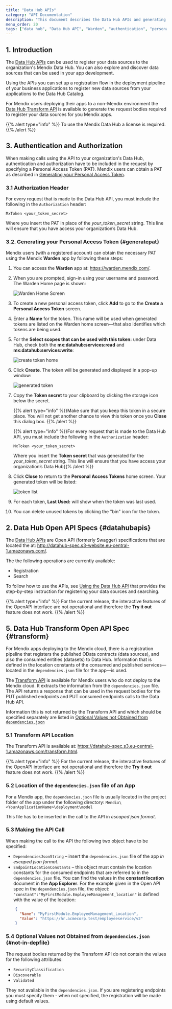 ```yaml
---
title: "Data Hub APIs"
category: "API Documentation"
description: "This document describes the Data Hub APIs and generating the Personal Access Token."
menu_order: 20
tags: ["data hub", "Data Hub API", "Warden", "authentication", "personal access token"]
---
```


## 1. Introduction

The [Data Hub APIs](#datahubapis) can be used to register your data sources to the organization's Mendix Data Hub. You can also explore and discover data sources that can be used in your app development.

Using the APIs you can set up a registration flow in the deployment pipeline of your business applications to register new data sources from your applications to the Data Hub Catalog.

For Mendix users deploying their apps to a non-Mendix environment the [Data Hub Transform API](#transform) is available to generate the request bodies required to register your data sources for you Mendix apps.

{{% alert type="info" %}}
To use the Mendix Data Hub a license is required.
{{% /alert %}}

## 3. Authentication and Authorization

When making calls using the API to your organization's Data Hub, authentication and authorization have to be included in the request by specifying a Personal Access Token (PAT). Mendix users can obtain a PAT as described in [Generating your Personal Access Token](#generatepat).

### 3.1 Authorization Header

For every request that is made to the Data Hub API, you must include the following in the `Authorization` header:

 `MxToken <your_token_secret> `

Where you insert the PAT in place of the *your_token_secret* string. This line will ensure that you have access your organization’s Data Hub.

### 3.2. Generating your Personal Access Token {#generatepat}

Mendix users (with a registered account) can obtain the necessary PAT using the Mendix **Warden** app by following these steps:

1. You can access the **Warden** app at: https://warden.mendix.com/.

2. When you are prompted, sign-in using your username and password. The Warden Home page is shown:

    ![Warden Home Screen](attachments/dta-hub-apis/warden-home-screen.png)

3. To create a new personal access token, click **Add** to go to the **Create a Personal Access Token** screen.

4. Enter a **Name** for the token. This name will be used when generated tokens are listed on the Warden home screen—that also identifies which tokens are being used.

5. For the **Select scopes that can be used with this token:** under Data Hub, check both the **mx:datahub:services:read** and **mx:datahub:services:write**:

    ![create token home](attachments/dta-hub-apis/create-pat-token.png)

6. Click **Create**. The token will be generated and displayed in a pop-up window:

    ![generated token](attachments/dta-hub-apis/generated-pat-token.png)

7. Copy the **Token secret** to your clipboard by clicking the storage icon below the secret.

    {{% alert type="info" %}}Make sure that you keep this token in a secure place. You will not get another chance to view this token once you **Close** this dialog box.
   {{% /alert %}}

    {{% alert type="info" %}}For every request that is made to the Data Hub API, you must include the following in the `Authorization` header:

    `MxToken <your_token_secret>`

    Where you insert the **Token secret** that was generated for the *your_token_secret* string. This line will ensure that you have access your organization’s Data Hub{{% /alert %}}

8. Click **Close** to return to the **Personal Access Tokens** home screen. Your generated token will be listed:

    ![token list](attachments/dta-hub-apis/token-list.png)

9. For each token, **Last Used:** will show when the token was last used.

10. You can delete unused tokens by clicking the "bin" icon for the token.

## 2. Data Hub Open API Specs {#datahubapis}

The [Data Hub APIs](http://datahub-spec.s3-website.eu-central-1.amazonaws.com/) are Open API (formerly Swagger) specifications that are located the at: http://datahub-spec.s3-website.eu-central-1.amazonaws.com/.

The the following operations are currently available:

* Registration
* Search

To follow how to use the APIs, see [Using the Data Hub API](/data-hub/general/data-hub-api-how-to) that provides the step-by-step instruction for registering your data sources and searching.

{{% alert type="info" %}}
For the current release, the interactive features of the OpenAPI interface are not operational and therefore the **Try it out** feature does not work.
{{% /alert %}}

## 5. Data Hub Transform Open API Spec {#transform}

For Mendix apps deploying to the Mendix cloud, there is a registration pipeline that registers the published OData contracts (data sources), and also the consumed entities (datasets) to Data Hub. Information that is defined in the location constants of the consumed and published services—located in the `dependencies.json` file for the app—is used.

The [Transform API](https://datahub-spec.s3.eu-central-1.amazonaws.com/transform.html) is available for Mendix users who do not deploy to the Mendix cloud. It extracts the information from the `dependencies.json` file. The API returns a response that can be used in the request bodies for the PUT published endpoints and PUT consumed endpoints calls to the Data Hub API.

Information this is not returned by the Transform API and which should be specified separately are listed in [Optional Values not Obtained from `dependencies.json`](#not-in-depfile)

### 5.1 Transform API Location

The Transform API is available at: https://datahub-spec.s3.eu-central-1.amazonaws.com/transform.html.

{{% alert type="info" %}}
For the current release, the interactive features of the OpenAPI interface are not operational and therefore the **Try it out** feature does not work.
{{% /alert %}}

### 5.2 Location of the `dependencies.json` file of an App

For a Mendix app, the `dependencies.json` file is usually located in the project folder of the app under the following directory: `Mendix\<YourApplicationName>\deployment\model`

This file has to be inserted in the call to the API in *escaped json format*.

### 5.3 Making the API Call

When making the call to the API the following two object have to be specified:

* `DependenciesJsonString` – insert the `dependencies.json` file of the app *in escaped json format*.
* `EndpointLocationConstants` – this object must contain the location constants for the consumed endpoints that are referred to in the `dependencies.json` file. You can find the values in the **constant location** document in the **App Explorer**. For the example given in the Open API  spec in the `dependencies.json` file, the object:
`"constant":"MyFirstModule.EmployeeManagement_location"` is defined with the value of the location:
```json  "EndpointLocationConstants": [
    {
      "Name": "MyFirstModule.EmployeeManagement_Location",
      "Value": "https://hr.acmecorp.test/employeeservice/v2"
    }
 ```

### 5.4 Optional Values not Obtained from `dependencies.json` {#not-in-depfile}

The request bodies returned by the Transform API do not contain the values for the following attributes:

* `SecurityClassification`
* `Discoverable`
* `Validated`

They not available in the `dependencies.json`. If you are registering endpoints you must specify them - when not specified, the registration will be made using default values.
